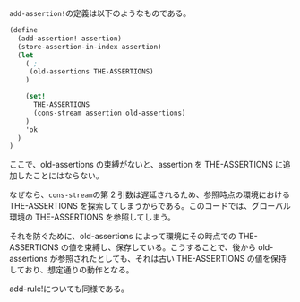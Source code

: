 `add-assertion!`の定義は以下のようなものである。

```scheme
(define
  (add-assertion! assertion)
  (store-assertion-in-index assertion)
  (let
    ( ;
     (old-assertions THE-ASSERTIONS)
    )

    (set!
      THE-ASSERTIONS
      (cons-stream assertion old-assertions)
    )
    'ok
  )
)
```

ここで、old-assertions の束縛がないと、assertion を THE-ASSERTIONS に追加したことにはならない。

なぜなら、`cons-stream`の第 2 引数は遅延されるため、参照時点の環境における THE-ASSERTIONS を探索してしまうからである。このコードでは、グローバル環境の THE-ASSERTIONS を参照してしまう。

それを防ぐために、old-assertions によって環境にその時点での THE-ASSERTIONS の値を束縛し、保存している。こうすることで、後から old-assertions が参照されたとしても、それは古い THE-ASSERTIONS の値を保持しており、想定通りの動作となる。

add-rule!についても同様である。
